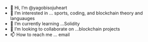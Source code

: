 - 👋 Hi, I’m @yagobisojuheart
- 👀 I’m interested in ... sports, coding, and blockchain theory and languauges 
- 🌱 I’m currently learning ...Solidity 
- 💞️ I’m looking to collaborate on ...blockchain projects
- 📫 How to reach me ... email

<!---
yagobisojuheart/yagobisojuheart is a ✨ special ✨ repository because its `README.md` (this file) appears on your GitHub profile.
You can click the Preview link to take a look at your changes.
--->
